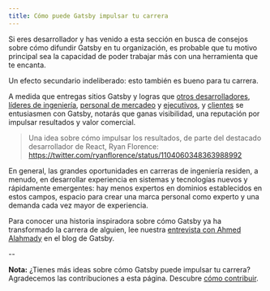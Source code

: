 ```yaml
---
title: Cómo puede Gatsby impulsar tu carrera
---
```


Si eres desarrollador y has venido a esta sección en busca de consejos sobre cómo difundir Gatsby en tu organización, es probable que tu motivo principal sea la capacidad de poder trabajar más con una herramienta que te encanta.

Un efecto secundario indeliberado: esto también es bueno para tu carrera.

A medida que entregas sitios Gatsby y logras que [otros desarrolladores](/docs/winning-over-developers), [líderes de ingeniería](/docs/winning-over-engineering-leaders), [personal de mercadeo](/docs/winning-over-marketers) y [ejecutivos](/docs/winning-over-executives), y [clientes](/docs/winning-over-executives) se entusiasmen con Gatsby, notarás que ganas visibilidad, una reputación por impulsar resultados y valor comercial.

> Una idea sobre cómo impulsar los resultados, de parte del destacado desarrollador de React, Ryan Florence: https://twitter.com/ryanflorence/status/1104060348363988992

En general, las grandes oportunidades en carreras de ingeniería residen, a menudo, en desarrollar experiencia en sistemas y tecnologías nuevos y rápidamente emergentes: hay menos expertos en dominios establecidos en estos campos, espacio para crear una marca personal como experto y una demanda cada vez mayor de experiencia.

Para conocer una historia inspiradora sobre cómo Gatsby ya ha transformado la carrera de alguien, lee nuestra [entrevista con Ahmed Alahmady](/blog/2019-05-03-how-gatsby-helped-jump-start-my-engineering-career/) en el blog de Gatsby.

--

**Nota:** ¿Tienes más ideas sobre cómo Gatsby puede impulsar tu carrera? Agradecemos las contribuciones a esta página. Descubre [cómo contribuir](/contributing/docs-contributions/).

